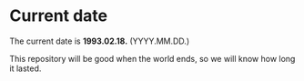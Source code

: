 # Current date

The current date is **1993.02.18.** (YYYY.MM.DD.)

This repository will be good when the world ends, so we will know how long it lasted.